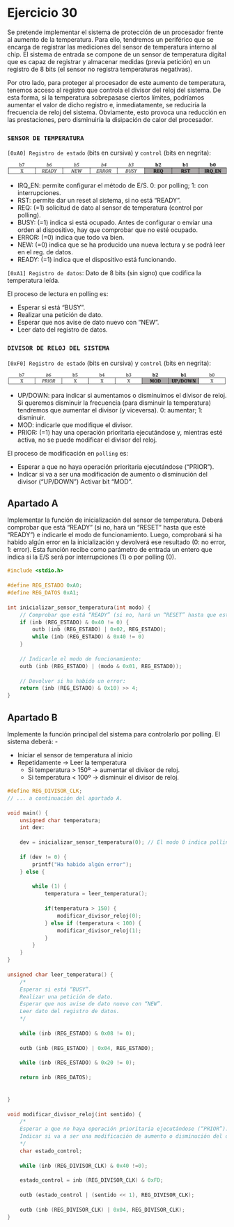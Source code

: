 # Ejercicio 30
Se pretende implementar el sistema de protección de un procesador frente al aumento de la temperatura. Para ello, tendremos un periférico que se encarga de registrar las mediciones del sensor de temperatura interno al chip. El sistema de entrada se compone de un sensor de temperatura digital que es capaz de registrar y almacenar medidas (previa petición) en un registro de 8 bits (el sensor no registra temperaturas negativas).

Por otro lado, para proteger al procesador de este aumento de temperatura, tenemos acceso al registro que controla el divisor del reloj del sistema. De esta forma, si la temperatura sobrepasase ciertos límites, podríamos aumentar el valor de dicho registro e, inmediatamente, se reduciría la frecuencia de reloj del sistema. Obviamente, esto provoca una reducción en las prestaciones, pero disminuiría la disipación de calor del procesador.

### `SENSOR DE TEMPERATURA`

`[0xA0] Registro de estado` (bits en cursiva) y `control` (bits en negrita): 

![301](/images/ejercicio301.png)

- IRQ_EN: permite configurar el método de E/S. 0: por polling; 1: con interrupciones. 
- RST: permite dar un reset al sistema, si no está “READY”. 
- REQ: (=1) solicitud de dato al sensor de temperatura (control por polling). 
- BUSY: (=1) indica si está ocupado. Antes de configurar o enviar una orden al dispositivo, hay que comprobar que no esté ocupado. 
- ERROR: (=0) indica que todo va bien. 
- NEW: (=0) indica que se ha producido una nueva lectura y se podrá leer en el reg. de datos. 
- READY: (=1) indica que el dispositivo está funcionando. 

`[0xA1] Registro de datos`: Dato de 8 bits (sin signo) que codifica la temperatura leída.

El proceso de lectura en polling es: 
- Esperar si está “BUSY”.
- Realizar una petición de dato. 
- Esperar que nos avise de dato nuevo con “NEW”. 
- Leer dato del registro de datos. 

### `DIVISOR DE RELOJ DEL SISTEMA`
`[0xF0] Registro de estado` (bits en cursiva) y `control` (bits en negrita): 

![302](/images/ejercicio302.png)

- UP/DOWN: para indicar si aumentamos o disminuimos el divisor de reloj. Si queremos disminuir la frecuencia (para disminuir la temperatura) tendremos que aumentar el divisor (y viceversa). 0: aumentar; 1: disminuir. 
- MOD: indicarle que modifique el divisor. 
- PRIOR: (=1) hay una operación prioritaria ejecutándose y, mientras esté activa, no se puede modificar el divisor del reloj. 

El proceso de modificación en `polling` es: 
- Esperar a que no haya operación prioritaria ejecutándose (“PRIOR”).
- Indicar si va a ser una modificación de aumento o disminución del divisor (“UP/DOWN”) Activar bit “MOD”.

## Apartado A
Implementar la función de inicialización del sensor de temperatura. Deberá comprobar que está “READY” (si no, hará un “RESET” hasta que esté “READY”) e indicarle el modo de funcionamiento. Luego, comprobará si ha habido algún error en la inicialización y devolverá ese resultado (0: no error, 1: error). Esta función recibe como parámetro de entrada un entero que indica si la E/S será por interrupciones (1) o por polling (0).

```c
#include <stdio.h>

#define REG_ESTADO 0xA0;
#define REG_DATOS 0xA1;

int inicializar_sensor_temperatura(int modo) {
    // Comprobar que está “READY” (si no, hará un “RESET” hasta que esté “READY”):
    if (inb (REG_ESTADO) & 0x40 != 0) {
        outb (inb (REG_ESTADO) | 0x02, REG_ESTADO);
        while (inb (REG_ESTADO) & 0x40 != 0) 
    }

    // Indicarle el modo de funcionamiento:
    outb (inb (REG_ESTADO) | (modo & 0x01, REG_ESTADO));

    // Devolver si ha habido un error:
    return (inb (REG_ESTADO) & 0x10) >> 4;
}
```

## Apartado B
Implemente la función principal del sistema para controlarlo por polling. El sistema deberá: - 
- Iniciar el sensor de temperatura al inicio 
- Repetidamente → Leer la temperatura 
    - Si temperatura > 150º → aumentar el divisor de reloj. 
    - Si temperatura < 100º → disminuir el divisor de reloj. 

```c
#define REG_DIVISOR_CLK;
// ... a continuación del apartado A.

void main() {
    unsigned char temperatura;
    int dev:

    dev = inicializar_sensor_temperatura(0); // El modo 0 indica polling.

    if (dev != 0) {
        printf("Ha habido algún error");
    } else {

        while (1) {
            temperatura = leer_temperatura();

            if(temperatura > 150) {
                modificar_divisor_reloj(0);
            } else if (temperatura < 100) {
                modificar_divisor_reloj(1);
            }
        }
    }
}

unsigned char leer_temperatura() {
    /*
    Esperar si está “BUSY”.
    Realizar una petición de dato.
    Esperar que nos avise de dato nuevo con “NEW”.
    Leer dato del registro de datos.
    */

    while (inb (REG_ESTADO) & 0x08 != 0);

    outb (inb (REG_ESTADO) | 0x04, REG_ESTADO);

    while (inb (REG_ESTADO) & 0x20 != 0);

    return inb (REG_DATOS);


}

void modificar_divisor_reloj(int sentido) {
    /*
    Esperar a que no haya operación prioritaria ejecutándose (“PRIOR”).
    Indicar si va a ser una modificación de aumento o disminución del divisor (“UP/DOWN”) Activar bit “MOD”.
    */
    char estado_control;

    while (inb (REG_DIVISOR_CLK) & 0x40 !=0);

    estado_control = inb (REG_DIVISOR_CLK) & 0xFD;

    outb (estado_control | (sentido << 1), REG_DIVISOR_CLK);

    outb (inb (REG_DIVISOR_CLK) | 0x04, REG_DIVISOR_CLK);
}


```